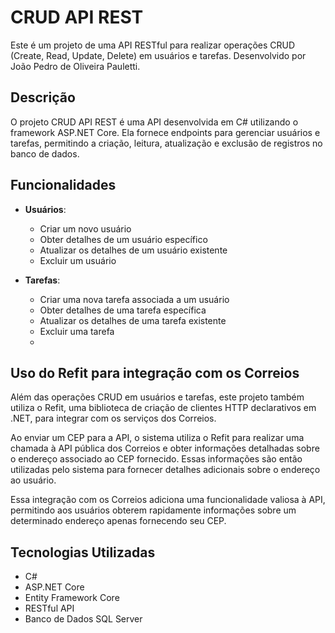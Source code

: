 # CRUD API REST

Este é um projeto de uma API RESTful para realizar operações CRUD (Create, Read, Update, Delete) em usuários e tarefas. Desenvolvido por João Pedro de Oliveira Pauletti.

## Descrição

O projeto CRUD API REST é uma API desenvolvida em C# utilizando o framework ASP.NET Core. Ela fornece endpoints para gerenciar usuários e tarefas, permitindo a criação, leitura, atualização e exclusão de registros no banco de dados.

## Funcionalidades

- **Usuários**:
  - Criar um novo usuário
  - Obter detalhes de um usuário específico
  - Atualizar os detalhes de um usuário existente
  - Excluir um usuário

- **Tarefas**:
  - Criar uma nova tarefa associada a um usuário
  - Obter detalhes de uma tarefa específica
  - Atualizar os detalhes de uma tarefa existente
  - Excluir uma tarefa
  - 
## Uso do Refit para integração com os Correios

Além das operações CRUD em usuários e tarefas, este projeto também utiliza o Refit, uma biblioteca de criação de clientes HTTP declarativos em .NET, para integrar com os serviços dos Correios.

Ao enviar um CEP para a API, o sistema utiliza o Refit para realizar uma chamada à API pública dos Correios e obter informações detalhadas sobre o endereço associado ao CEP fornecido. Essas informações são então utilizadas pelo sistema para fornecer detalhes adicionais sobre o endereço ao usuário.

Essa integração com os Correios adiciona uma funcionalidade valiosa à API, permitindo aos usuários obterem rapidamente informações sobre um determinado endereço apenas fornecendo seu CEP.

## Tecnologias Utilizadas

- C#
- ASP.NET Core
- Entity Framework Core
- RESTful API
- Banco de Dados SQL Server

